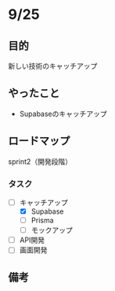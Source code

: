 # 9/25
## 目的
新しい技術のキャッチアップ

## やったこと
- Supabaseのキャッチアップ

## ロードマップ
sprint2（開発段階）
### タスク
- [ ] キャッチアップ
  - [x] Supabase
  - [ ] Prisma
  - [ ] モックアップ
- [ ] API開発
- [ ] 画面開発

## 備考

